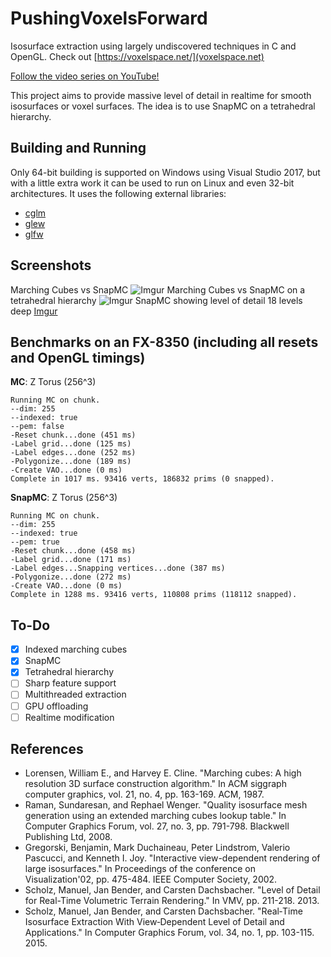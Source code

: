# PushingVoxelsForward
Isosurface extraction using largely undiscovered techniques in C and OpenGL. Check out [https://voxelspace.net/](voxelspace.net)

[Follow the video series on YouTube!](https://www.youtube.com/watch?v=SkI62GxXi2I&list=PLuXQK9Ktey-rcBdZZFi-uxdcrmt-1v6kS)

This project aims to provide massive level of detail in realtime for smooth isosurfaces or voxel surfaces. The idea is to use SnapMC on a tetrahedral hierarchy.

## Building and Running
Only 64-bit building is supported on Windows using Visual Studio 2017, but with a little extra work it can be used to run on Linux and even 32-bit architectures. It uses the following external libraries:
- [cglm](https://github.com/recp/cglm)
- [glew](http://glew.sourceforge.net/)
- [glfw](http://www.glfw.org/)

## Screenshots
Marching Cubes vs SnapMC
![Imgur](https://i.imgur.com/tE2866o.png)
Marching Cubes vs SnapMC on a tetrahedral hierarchy
![Imgur](https://i.imgur.com/aVQ7ukk.png)
SnapMC showing level of detail 18 levels deep
[Imgur](https://i.imgur.com/Pboybbe.png)

## Benchmarks on an FX-8350 (including all resets and OpenGL timings)
**MC**: Z Torus (256^3)
```
Running MC on chunk.
--dim: 255
--indexed: true
--pem: false
-Reset chunk...done (451 ms)
-Label grid...done (125 ms)
-Label edges...done (252 ms)
-Polygonize...done (189 ms)
-Create VAO...done (0 ms)
Complete in 1017 ms. 93416 verts, 186832 prims (0 snapped).
```

**SnapMC**: Z Torus (256^3)
```
Running MC on chunk.
--dim: 255
--indexed: true
--pem: true
-Reset chunk...done (458 ms)
-Label grid...done (171 ms)
-Label edges...Snapping vertices...done (387 ms)
-Polygonize...done (272 ms)
-Create VAO...done (0 ms)
Complete in 1288 ms. 93416 verts, 110808 prims (118112 snapped).
```

## To-Do
- [x] Indexed marching cubes
- [x] SnapMC
- [x] Tetrahedral hierarchy
- [ ] Sharp feature support
- [ ] Multithreaded extraction
- [ ] GPU offloading
- [ ] Realtime modification

## References
- Lorensen, William E., and Harvey E. Cline. "Marching cubes: A high resolution 3D surface construction algorithm." In ACM siggraph computer graphics, vol. 21, no. 4, pp. 163-169. ACM, 1987.
- Raman, Sundaresan, and Rephael Wenger. "Quality isosurface mesh generation using an extended marching cubes lookup table." In Computer Graphics Forum, vol. 27, no. 3, pp. 791-798. Blackwell Publishing Ltd, 2008.
- Gregorski, Benjamin, Mark Duchaineau, Peter Lindstrom, Valerio Pascucci, and Kenneth I. Joy. "Interactive view-dependent rendering of large isosurfaces." In Proceedings of the conference on Visualization'02, pp. 475-484. IEEE Computer Society, 2002.
- Scholz, Manuel, Jan Bender, and Carsten Dachsbacher. "Level of Detail for Real-Time Volumetric Terrain Rendering." In VMV, pp. 211-218. 2013.
- Scholz, Manuel, Jan Bender, and Carsten Dachsbacher. "Real‐Time Isosurface Extraction With View‐Dependent Level of Detail and Applications." In Computer Graphics Forum, vol. 34, no. 1, pp. 103-115. 2015.
